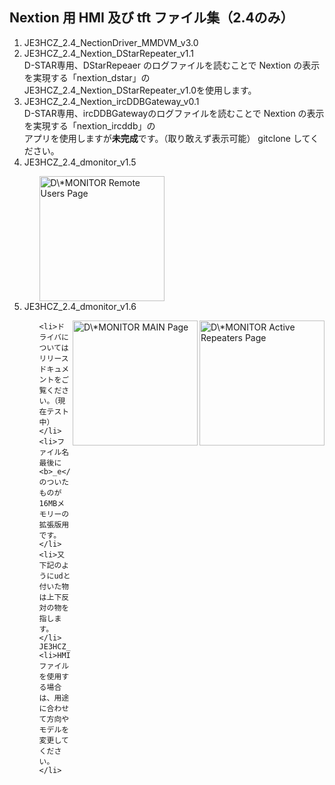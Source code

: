 <h2>Nextion 用 HMI 及び tft ファイル集（2.4のみ）</h2>

<ol>
  <li>JE3HCZ_2.4_NectionDriver_MMDVM_v3.0</li>
  <li>JE3HCZ_2.4_Nextion_DStarRepeater_v1.1</li>
    D-STAR専用、DStarRepeaer のログファイルを読むことで Nextion の表示を実現する「nextion_dstar」の<br>
    JE3HCZ_2.4_Nextion_DStarRepeater_v1.0を使用します。
  <li>JE3HCZ_2.4_Nextion_ircDDBGateway_v0.1</li>
    D-STAR専用、ircDDBGatewayのログファイルを読むことで Nextion の表示を実現する「nextion_ircddb」の<br>
    アプリを使用しますが<b>未完成</b>です。（取り敢えず表示可能） gitclone してください。
  <li>JE3HCZ_2.4_dmonitor_v1.5</li>
  <ul>
    <img src="https://todo.vc/download/app/dmonitor/dmon_users.jpg" alt="D\*MONITOR Remote Users Page" align="left" width="200">
  </ul><br clear="all">
  <li>JE3HCZ_2.4_dmonitor_v1.6</li>
  <ul>
    <img src="https://todo.vc/download/app/dmonitor/dmon_active.jpg" alt="D\*MONITOR Active Repeaters Page" align="right" width="200">
    <img src="https://todo.vc/download/app/dmonitor/dmon_main.jpg" alt="D\*MONITOR MAIN Page" align="right" width="200">

    <li>ドライバについてはリリースドキュメントをご覧ください。（現在テスト中）</li>
    <li>ファイル名最後に <b>_e</b> のついたものが16MBメモリーの拡張版用です。</li>
    <li>又下記のようにudと付いた物は上下反対の物を指します。</li>
    JE3HCZ_2.4ud_dmonitor_v1.5.tft
    <li>HMIファイルを使用する場合は、用途に合わせて方向やモデルを変更してください。</li>
  </ul>
</ol>
